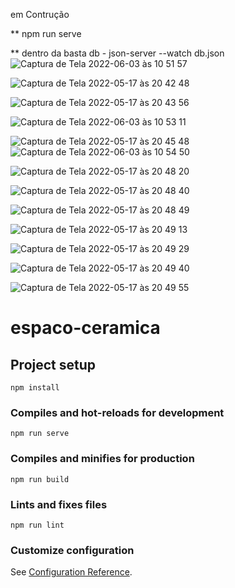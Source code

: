 em Contrução 



** npm run serve

** dentro da basta db - json-server --watch db.json
![Captura de Tela 2022-06-03 às 10 51 57](https://user-images.githubusercontent.com/78916702/171867671-5a38f54e-d76d-4c54-89b0-c6caa130845f.png)



![Captura de Tela 2022-05-17 às 20 42 48](https://user-images.githubusercontent.com/78916702/168929608-9c666fef-5378-41aa-9562-ab2a59b1869f.png)

![Captura de Tela 2022-05-17 às 20 43 56](https://user-images.githubusercontent.com/78916702/168929716-176b2867-8877-4c65-b36b-68bece043aa5.png)

![Captura de Tela 2022-06-03 às 10 53 11](https://user-images.githubusercontent.com/78916702/171868274-09d525de-736a-41fc-b94a-85add31f6509.png)

![Captura de Tela 2022-05-17 às 20 45 48](https://user-images.githubusercontent.com/78916702/168929916-a7aaf2a5-0b55-46bf-b7d1-58bc3570bfad.png)
![Captura de Tela 2022-06-03 às 10 54 50](https://user-images.githubusercontent.com/78916702/171868362-c2f5da05-6d05-459a-a81a-b2985fff4c06.png)


![Captura de Tela 2022-05-17 às 20 48 20](https://user-images.githubusercontent.com/78916702/168930209-143e8286-8f19-4f55-810b-29154ca63ce3.png)

![Captura de Tela 2022-05-17 às 20 48 40](https://user-images.githubusercontent.com/78916702/168930223-77b6fe5e-430b-4bf0-9c71-72be1e9ecc18.png)

![Captura de Tela 2022-05-17 às 20 48 49](https://user-images.githubusercontent.com/78916702/168930230-85252315-3fb2-4286-b9a1-5bf72f8645be.png)

![Captura de Tela 2022-05-17 às 20 49 13](https://user-images.githubusercontent.com/78916702/168930239-178119ec-d72b-4d18-a9dd-31a71e7c61bb.png)

![Captura de Tela 2022-05-17 às 20 49 29](https://user-images.githubusercontent.com/78916702/168930247-d7a35fdf-98a7-4360-bb2a-6c1f4c4e71d7.png)

![Captura de Tela 2022-05-17 às 20 49 40](https://user-images.githubusercontent.com/78916702/168930258-6390578c-0a08-4dce-acb7-5e259ba8abc2.png)

![Captura de Tela 2022-05-17 às 20 49 55](https://user-images.githubusercontent.com/78916702/168930266-ebca071e-9e0b-4e04-81b4-1ed0777d683d.png)



# espaco-ceramica
## Project setup
```
npm install
```

### Compiles and hot-reloads for development
```
npm run serve
```

### Compiles and minifies for production
```
npm run build
```

### Lints and fixes files
```
npm run lint
```

### Customize configuration
See [Configuration Reference](https://cli.vuejs.org/config/).
